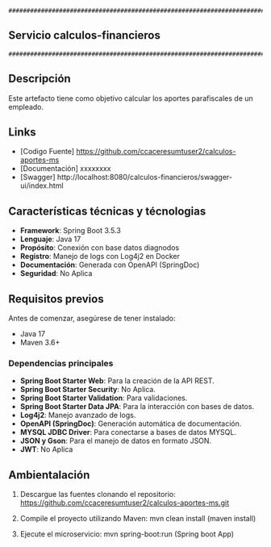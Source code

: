 ```
#####################################################################################################
```
##                       Servicio calculos-financieros 
```
#####################################################################################################
```

## Descripción
Este artefacto tiene como objetivo calcular los aportes parafiscales de un empleado.


## Links
- [Codigo Fuente] https://github.com/ccaceresumtuser2/calculos-aportes-ms
- [Documentación] xxxxxxxx
- [Swagger] http://localhost:8080/calculos-financieros/swagger-ui/index.html

## Características técnicas y técnologias
- **Framework**: Spring Boot 3.5.3
- **Lenguaje**: Java 17
- **Propósito**: Conexión con base datos diagnodos
- **Registro**: Manejo de logs con Log4j2 en Docker
- **Documentación**: Generada con OpenAPI (SpringDoc)
- **Seguridad**: No Aplica

## Requisitos previos
Antes de comenzar, asegúrese de tener instalado:
- Java 17
- Maven 3.6+

### Dependencias principales
- **Spring Boot Starter Web**: Para la creación de la API REST.
- **Spring Boot Starter Security**: No Aplica.
- **Spring Boot Starter Validation**: Para validaciones.
- **Spring Boot Starter Data JPA**: Para la interacción con bases de datos.
- **Log4j2**: Manejo avanzado de logs.
- **OpenAPI (SpringDoc)**: Generación automática de documentación.
- **MYSQL JDBC Driver**: Para conectarse a bases de datos MYSQL.
- **JSON y Gson**: Para el manejo de datos en formato JSON.
- **JWT**: No Aplica

## Ambientalación
1. Descargue las fuentes clonando el repositorio:
   https://github.com/ccaceresumtuser2/calculos-aportes-ms.git
   
2. Compile el proyecto utilizando Maven:
   mvn clean install (maven install)

3. Ejecute el microservicio:
   mvn spring-boot:run (Spring boot App)

